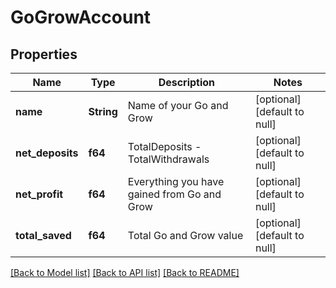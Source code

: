 # GoGrowAccount

## Properties
Name | Type | Description | Notes
------------ | ------------- | ------------- | -------------
**name** | **String** | Name of your Go and Grow | [optional] [default to null]
**net_deposits** | **f64** | TotalDeposits - TotalWithdrawals | [optional] [default to null]
**net_profit** | **f64** | Everything you have gained from Go and Grow | [optional] [default to null]
**total_saved** | **f64** | Total Go and Grow value | [optional] [default to null]

[[Back to Model list]](../README.md#documentation-for-models) [[Back to API list]](../README.md#documentation-for-api-endpoints) [[Back to README]](../README.md)


